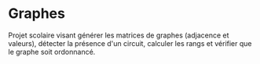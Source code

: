 # Graphes
Projet scolaire visant générer les matrices de graphes (adjacence et valeurs), détecter la présence d'un circuit, calculer les rangs et vérifier que le graphe soit ordonnancé. 
